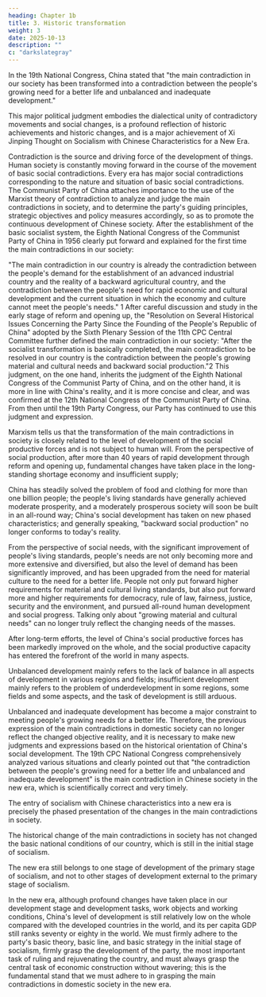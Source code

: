 ```yaml
---
heading: Chapter 1b
title: 3. Historic transformation
weight: 3
date: 2025-10-13
description: ""
c: "darkslategray"
---
```




<!-- Historic achievements and changes will inevitably have a historic impact and bring about historic changes. The most concentrated influence and change is to promote the historical transformation of the main contradictions in our society.  -->

In the 19th National Congress, China stated that "the main contradiction in our society has been transformed into a contradiction between the people's growing need for a better life and unbalanced and inadequate development." 

This major political judgment embodies the dialectical unity of contradictory movements and social changes, is a profound reflection of historic achievements and historic changes, and is a major achievement of Xi Jinping Thought on Socialism with Chinese Characteristics for a New Era.

Contradiction is the source and driving force of the development of things. Human society is constantly moving forward in the course of the movement of basic social contradictions. Every era has major social contradictions corresponding to the nature and situation of basic social contradictions. The Communist Party of China attaches importance to the use of the Marxist theory of contradiction to analyze and judge the main contradictions in society, and to determine the party's guiding principles, strategic objectives and policy measures accordingly, so as to promote the continuous development of Chinese society. After the establishment of the basic socialist system, the Eighth National Congress of the Communist Party of China in 1956 clearly put forward and explained for the first time the main contradictions in our society:

"The main contradiction in our country is already the contradiction between the people's demand for the establishment of an advanced industrial country and the reality of a backward agricultural country, and the contradiction between the people's need for rapid economic and cultural development and the current situation in which the economy and culture cannot meet the people's needs." 1 After careful discussion and study in the early stage of reform and opening up, the "Resolution on Several Historical Issues Concerning the Party Since the Founding of the People's Republic of China" adopted by the Sixth Plenary Session of the 11th CPC Central Committee further defined the main contradiction in our society: "After the socialist transformation is basically completed, the main contradiction to be resolved in our country is the contradiction between the people's growing material and cultural needs and backward social production."2 This judgment, on the one hand, inherits the judgment of the Eighth National Congress of the Communist Party of China, and on the other hand, it is more in line with China's reality, and it is more concise and clear, and was confirmed at the 12th National Congress of the Communist Party of China. From then until the 19th Party Congress, our Party has continued to use this judgment and expression.

Marxism tells us that the transformation of the main contradictions in society is closely related to the level of development of the social productive forces and is not subject to human will. From the perspective of social production, after more than 40 years of rapid development through reform and opening up, fundamental changes have taken place in the long-standing shortage economy and insufficient supply; 

China has steadily solved the problem of food and clothing for more than one billion people; the people's living standards have generally achieved moderate prosperity, and a moderately prosperous society will soon be built in an all-round way; China's social development has taken on new phased characteristics; and generally speaking, "backward social production" no longer conforms to today's reality. 

From the perspective of social needs, with the significant improvement of people's living standards, people's needs are not only becoming more and more extensive and diversified, but also the level of demand has been significantly improved, and has been upgraded from the need for material culture to the need for a better life. People not only put forward higher requirements for material and cultural living standards, but also put forward more and higher requirements for democracy, rule of law, fairness, justice, security and the environment, and pursued all-round human development and social progress. Talking only about "growing material and cultural needs" can no longer truly reflect the changing needs of the masses.

After long-term efforts, the level of China's social productive forces has been markedly improved on the whole, and the social productive capacity has entered the forefront of the world in many aspects. 

Unbalanced development mainly refers to the lack of balance in all aspects of development in various regions and fields; insufficient development mainly refers to the problem of underdevelopment in some regions, some fields and some aspects, and the task of development is still arduous.


Unbalanced and inadequate development has become a major constraint to meeting people's
growing needs for a better life. Therefore, the previous expression of the main contradictions in
domestic society can no longer reflect the changed objective reality, and it is necessary to make new
judgments and expressions based on the historical orientation of China's social development. The
19th CPC National Congress comprehensively analyzed various situations and clearly pointed out
that "the contradiction between the people's growing need for a better life and unbalanced and
inadequate development" is the main contradiction in Chinese society in the new era, which is
scientifically correct and very timely.

The entry of socialism with Chinese characteristics into a new era is precisely the phased presentation of the changes in the main contradictions in society. 

The historical change of the main contradictions in society has not changed the basic national conditions of our country, which is still in the initial stage of socialism. 

The new era still belongs to one stage of development of the primary stage of socialism, and not to other stages of development external to the primary stage of socialism. 

In the new era, although profound changes have taken place in our development stage and development tasks, work objects and working conditions, China's level of development is still relatively low on the whole compared with the developed countries in the world, and its per capita GDP still ranks seventy or eighty in the world. We must firmly adhere to the party's basic theory, basic line, and basic strategy in the initial stage of socialism, firmly grasp the development of the party, the most important task of ruling and rejuvenating the country, and must always grasp the central task of economic construction without wavering; this is the fundamental stand that we must adhere to in grasping the main contradictions in domestic society in the new era.

